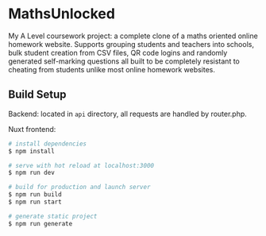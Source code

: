 # MathsUnlocked

My A Level coursework project: a complete clone of a maths oriented online homework website. Supports grouping students and teachers into schools, bulk student creation from CSV files, QR code logins and randomly generated self-marking questions all built to be completely resistant to cheating from students unlike most online homework websites.


## Build Setup
Backend: located in ``api`` directory, all requests are handled by router.php.

Nuxt frontend:

```bash
# install dependencies
$ npm install

# serve with hot reload at localhost:3000
$ npm run dev

# build for production and launch server
$ npm run build
$ npm run start

# generate static project
$ npm run generate
```
